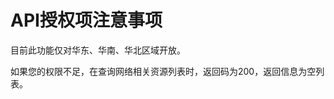 # API授权项注意事项<a name="ZH-CN_TOPIC_0130166982"></a>

目前此功能仅对华东、华南、华北区域开放。

如果您的权限不足，在查询网络相关资源列表时，返回码为200，返回信息为空列表。

